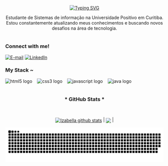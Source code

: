 
<div align="center">
  <a href="https://git.io/typing-svg">
    <img src="https://readme-typing-svg.demolab.com?font=Fira+Code&weight=500&size=22&pause=1000&color=9745f5&center=true&vCenter=true&random=false&width=524&lines=%E2%8A%B9+Welcome+to+my+profile!+%CB%99%E1%B5%95%CB%99+%E2%8A%B9+" alt="Typing SVG">
  </a>
</div>


<p align="center">Estudante de Sistemas de informação na Universidade Positivo em Curitiba.
Estou constantemente atualizando meus conhecimentos e buscando novos desafios na área de tecnologia. 

#

<img align="right" alt="" height="190px" src="./src/study.gif">

<h3 align="left">Connect with me!</h3>

[![E-mail](https://img.shields.io/badge/-Email-000?style=for-the-badge&logo=microsoft-outlook&logoColor=FF00F6&color:FFF)](mailto:izabellapasf@gmail.com)
[![LinkedIn](https://img.shields.io/badge/-LinkedIn-000?style=for-the-badge&logo=linkedin&logoColor=FF00F6&color:FFF)]([www.linkedin.com/in/izabellafpassos/](https://www.linkedin.com/in/izabellafpassos/))


<h3 align="left">My Stack ~</h3>

<div align="left">
  <img src="https://cdn.jsdelivr.net/gh/devicons/devicon/icons/html5/html5-original.svg" height="25" alt="html5 logo"  />
  <img width="8" />
  <img src="https://cdn.jsdelivr.net/gh/devicons/devicon/icons/css3/css3-original.svg" height="25" alt="css3 logo"  />
  <img width="8" />
  <img src="https://cdn.jsdelivr.net/gh/devicons/devicon/icons/javascript/javascript-plain.svg" height="25" alt="javascript logo"  />
  <img width="8" />
  <img src="https://cdn.jsdelivr.net/gh/devicons/devicon/icons/java/java-original.svg" height="25" alt="java logo"  />
  <img width="8" />

#
<div style="text-align: center;" align="center">
  <h3>* GitHub Stats *</h3>
  <br>


 
<a href="https://github.com/izabellafpassos/github-readme-stats"><img align="center" src="https://github-readme-stats.vercel.app/api?username=izabellafpassos&show_icons=true&include_all_commits=true&theme=midnight-purple&hide_border=true" alt="Izabella github stats" /></a> | <a href="https://github.com/izabellafpassos/github-readme-stats"><img align="center" src="https://github-readme-stats.vercel.app/api/top-langs/?username=izabellafpassos&layout=compact&theme=midnight-purple&hide_border=true" /></a> |
 
<picture align="center">
  <source media="(prefers-color-scheme: dark)" srcset="https://raw.githubusercontent.com/izabellafpassos/izabellafpassos/output/github-contribution-grid-snake-dark.svg">
  <source media="(prefers-color-scheme: light)" srcset="https://raw.githubusercontent.com/izabellafpassos/izabellafpassos/output/github-contribution-grid-snake-dark.svg">
  <img align="center" alt="github contribution grid snake animation" src="https://raw.githubusercontent.com/izabellafpassos/izabellafpassos/output/github-contribution-grid-snake.svg">
</picture>
 
